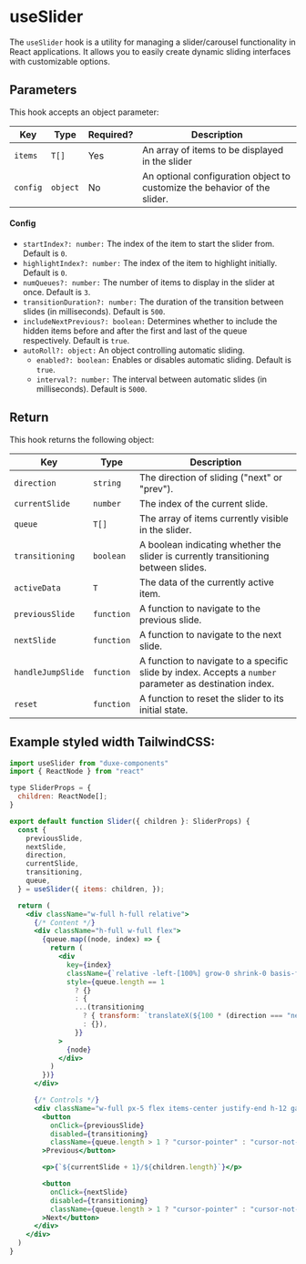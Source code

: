 # useSlider

The `useSlider` hook is a utility for managing a slider/carousel functionality in React applications. It allows you to easily create dynamic sliding interfaces with customizable options.

## Parameters

This hook accepts an object parameter:

| Key      | Type       | Required? | Description                                              |
| -------- | ---------- | --------- | -------------------------------------------------------- |
| `items`  | `T[]`      | Yes       | An array of items to be displayed in the slider          |
| `config` | `object`   | No        | An optional configuration object to customize the behavior of the slider. |

#### Config

- `startIndex?: number:` The index of the item to start the slider from. Default is `0`.
- `highlightIndex?: number:` The index of the item to highlight initially. Default is `0`.
- `numQueues?: number:` The number of items to display in the slider at once. Default is `3`.
- `transitionDuration?: number:` The duration of the transition between slides (in milliseconds). Default is `500`.
- `includeNextPrevious?: boolean:` Determines whether to include the hidden items before and after the first and last of the queue respectively. Default is `true`.
- `autoRoll?: object:` An object controlling automatic sliding.
    - `enabled?: boolean:` Enables or disables automatic sliding. Default is `true`.
    - `interval?: number:` The interval between automatic slides (in milliseconds). Default is `5000`.

## Return

This hook returns the following object:

| Key               | Type       | Description                                                                                             |
| ----------------- | ---------- | ------------------------------------------------------------------------------------------------------- |
| `direction`       | `string`   | The direction of sliding ("next" or "prev").                                                            |
| `currentSlide`    | `number`   | The index of the current slide.                                                                         |
| `queue`           | `T[]`      | The array of items currently visible in the slider.                                                     |
| `transitioning`   | `boolean`  | A boolean indicating whether the slider is currently transitioning between slides.                      |
| `activeData`      | `T`        | The data of the currently active item.                                                                  |
| `previousSlide`   | `function` | A function to navigate to the previous slide.                                                           |
| `nextSlide`       | `function` | A function to navigate to the next slide.                                                               |
| `handleJumpSlide` | `function` | A function to navigate to a specific slide by index. Accepts a `number` parameter as destination index. |
| `reset`           | `function` | A function to reset the slider to its initial state.                                                    |


## Example styled width TailwindCSS:
```jsx
import useSlider from "duxe-components"
import { ReactNode } from "react"

type SliderProps = {
  children: ReactNode[];
}

export default function Slider({ children }: SliderProps) {
  const {
    previousSlide,
    nextSlide,
    direction,
    currentSlide,
    transitioning,
    queue,
  } = useSlider({ items: children, });

  return (
    <div className="w-full h-full relative">
      {/* Content */}
      <div className="h-full w-full flex">
        {queue.map((node, index) => {
          return (
            <div
              key={index}
              className={`relative -left-[100%] grow-0 shrink-0 basis-full h-full ${transitioning ? "transition-transform ease-in-out duration-500 transform" : ""}`}
              style={queue.length == 1
                ? {}
                : {
                ...(transitioning
                  ? { transform: `translateX(${100 * (direction === "next" ? -1 : 1)}%)` }
                  : {}),
                }}
            >
              {node}
            </div>
          )
        })}
      </div>

      {/* Controls */}
      <div className="w-full px-5 flex items-center justify-end h-12 gap-8 relative">
        <button
          onClick={previousSlide}
          disabled={transitioning}
          className={queue.length > 1 ? "cursor-pointer" : "cursor-not-allowed"}
        >Previous</button>

        <p>{`${currentSlide + 1}/${children.length}`}</p>

        <button
          onClick={nextSlide}
          disabled={transitioning}
          className={queue.length > 1 ? "cursor-pointer" : "cursor-not-allowed"}
        >Next</button>
      </div>
    </div>
  )
}
```